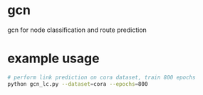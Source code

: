 # gcn
gcn for node classification and route prediction

# example usage

```bash
# perform link prediction on cora dataset, train 800 epochs
python gcn_lc.py --dataset=cora --epochs=800 
```
